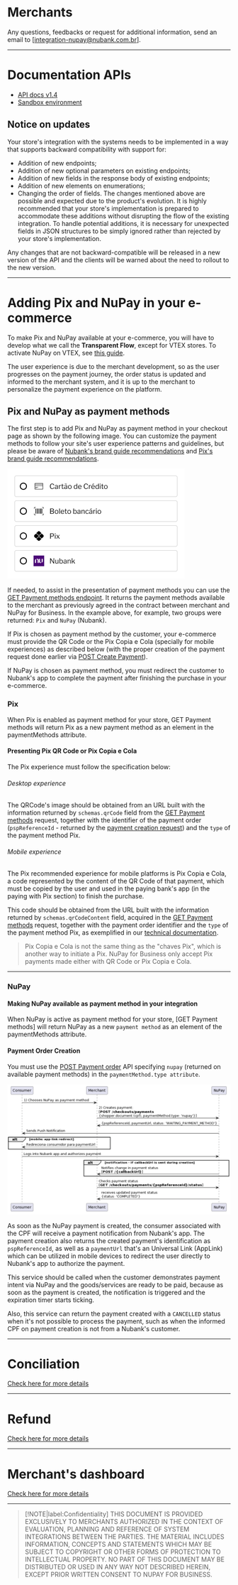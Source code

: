 # Merchants
Any questions, feedbacks or request for additional information, send an email to [integration-nupay@nubank.com.br].
___
# Documentation APIs
- [API docs v1.4](https://marimarcondes.github.io/a-medium-place/redoc/redoc)
- [Sandbox environment]()

## Notice on updates
Your store's integration with the systems needs to be implemented in a way that supports backward compatibility with support for:

- Addition of new endpoints;
- Addition of new optional parameters on existing endpoints;
- Addition of new fields in the response body of existing endpoints;
- Addition of new elements on enumerations;
- Changing the order of fields.
The changes mentioned above are possible and expected due to the product's evolution. It is highly recommended that your store's implementation is prepared to accommodate these additions without disrupting the flow of the existing integration. To handle potential additions, it is necessary for unexpected fields in JSON structures to be simply ignored rather than rejected by your store's implementation.

Any changes that are not backward-compatible will be released in a new version of the API and the clients will be warned about the need to rollout to the new version.
___
# Adding Pix and NuPay in your e-commerce
To make Pix and NuPay available at your e-commerce, you will have to develop what we call the **Transparent Flow**, except for VTEX stores. To activate NuPay on VTEX, see [this guide]().

The user experience is due to the merchant development, so as the user progresses on the payment journey, the order status is updated and informed to the merchant system, and it is up to the merchant to personalize the payment experience on the platform.

## Pix and NuPay as payment methods
The first step is to add Pix and NuPay as payment method in your checkout page as shown by the following image. You can customize the payment methods to follow your site's user experience patterns and guidelines, but please be aware of [Nubank's brand guide recommendations]() and [Pix's brand guide recommendations]().

![alt text](images/checkoutexample.png)

If needed, to assist in the presentation of payment methods you can use the [GET Payment methods endpoint](). It returns the payment methods available to the merchant as previously agreed in the contract between merchant and NuPay for Business. In the example above, for example, two groups were returned: `Pix` and `NuPay` (Nubank).

If Pix is chosen as payment method by the customer, your e-commerce must provide the QR Code or the Pix Copia e Cola (specially for mobile experiences) as described below (with the proper creation of the payment request done earlier via [POST Create Payment]()).

If NuPay is chosen as payment method, you must redirect the customer to Nubank's app to complete the payment after finishing the purchase in your e-commerce.

### Pix
When Pix is enabled as payment method for your store, GET Payment methods will return Pix as a new payment method as an element in the paymentMethods attribute.

#### Presenting Pix QR Code or Pix Copia e Cola
The Pix experience must follow the specification below:

###### Desktop experience
The QRCode's image should be obtained from an URL built with the information returned by `schemas.qrCode` field from the [GET Payment methods]() request, together with the identifier of the payment order (`pspReferenceId` - returned by the [payment creation request]()) and the `type` of the payment method Pix.

###### Mobile experience
The Pix recommended experience for mobile platforms is Pix Copia e Cola, a code represented by the content of the QR Code of that payment, which must be copied by the user and used in the paying bank's app (in the paying with Pix section) to finish the purchase.

This code should be obtained from the URL built with the information returned by `schemas.qrCodeContent` field, acquired in the [GET Payment methods]() request, together with the payment order identifier and the `type` of the payment method Pix, as exemplified in our [technical documentation]().

> Pix Copia e Cola is not the same thing as the "chaves Pix", which is another way to initiate a Pix. NuPay for Business only accept Pix payments made either with QR Code or Pix Copia e Cola.
----
### NuPay
#### Making NuPay available as payment method in your integration
When NuPay is active as payment method for your store, [GET Payment methods] will return NuPay as a new `payment method` as an element of the paymentMethods attribute.

#### Payment Order Creation
You must use the [POST Payment order]() API specifying `nupay` (returned on available payment methods) in the `paymentMethod.type attribute`.

![alt text](images/nupayFlowEn.png)

As soon as the NuPay payment is created, the consumer associated with the CPF will receive a payment notification from Nubank's app. The payment creation also returns the created payment's identification as `pspReferenceId`, as well as a `paymentUrl` that's an Universal Link (AppLink) which can be utilized in mobile devices to redirect the user directly to Nubank's app to authorize the payment.

This service should be called when the customer demonstrates payment intent via NuPay and the goods/services are ready to be paid, because as soon as the payment is created, the notification is triggered and the expiration timer starts ticking.

Also, this service can return the payment created with a `CANCELLED` status when it's not possible to process the payment, such as when the informed CPF on payment creation is not from a Nubank's customer.

---
# Conciliation

[Check here for more details](en/checkout/merchants/conciliation/?id=conciliation)

---
# Refund

[Check here for more details](en/checkout/merchants/refund/?id=refund)

---
# Merchant's dashboard

[Check here for more details](en/checkout/merchants/dashboard/?id=merchant-panel)

---
> [!NOTE|label:Confidentiality]
> THIS DOCUMENT IS PROVIDED EXCLUSIVELY TO MERCHANTS AUTHORIZED IN THE CONTEXT OF EVALUATION, PLANNING AND REFERENCE OF SYSTEM INTEGRATIONS BETWEEN THE PARTIES. THE MATERIAL INCLUDES INFORMATION, CONCEPTS AND STATEMENTS WHICH MAY BE SUBJECT TO COPYRIGHT OR OTHER FORMS OF PROTECTION TO INTELLECTUAL PROPERTY. NO PART OF THIS DOCUMENT MAY BE DISTRIBUTED OR USED IN ANY WAY NOT DESCRIBED HEREIN, EXCEPT PRIOR WRITTEN CONSENT TO NUPAY FOR BUSINESS.
